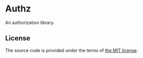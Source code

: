 # Authz

An authorization library.



## License

The source code is provided under the terms of [the MIT license][license].

[license]:http://www.opensource.org/licenses/MIT
